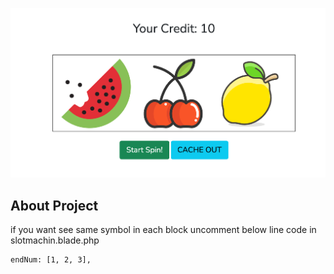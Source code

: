 ![Image of Yaktocat](https://github.com/itsomid/casino-slot-machine/blob/main/public/img/screenshot.png)

## About Project

if you want see same symbol in each block uncomment below line code in slotmachin.blade.php
```
endNum: [1, 2, 3],
```
